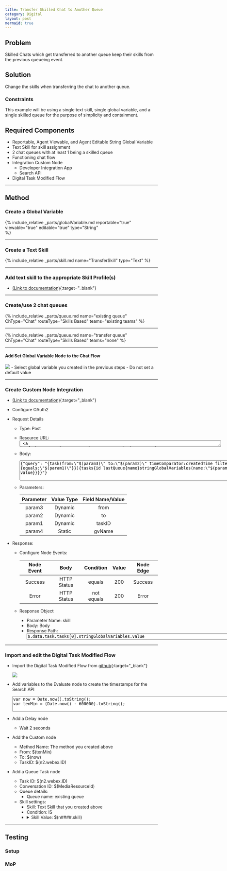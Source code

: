 ```yaml
---
title: Transfer Skilled Chat to Another Queue
category: Digital
layout: post
mermaid: true
---
```


## Problem

Skilled Chats which get transferred to another queue keep their skills from the previous queueing event.

## Solution
Change the skills when transferring the chat to another queue.

### Constraints
This example will be using a single text skill, single global variable, and a single skilled queue for the purpose of simplicity and containment.


## Required Components
- Reportable, Agent Viewable, and Agent Editable String Global Variable
- Text Skill for skill assignment
- 2 chat queues with at least 1 being a skilled queue
- Functioning chat flow
- Integration Custom Node 
  - Developer Integration App
  - Search API
- Digital Task Modified Flow


---

## Method

### Create a Global Variable
{% include_relative _parts/globalVariable.md 
    reportable="true" 
    viewable="true" 
    editable="true" 
    type="String"  
    %}

---

### Create a Text Skill
{% include_relative _parts/skill.md 
    name="TransferSkill"
    type="Text"
%}

---

### Add text skill to the appropriate Skill Profile(s)
- [(Link to documentation)](https://help.webex.com/en-us/article/n5595zd/Webex-Contact-Center-Setup-and-Administration-Guide#Cisco_Generic_Topic.dita_886a3ba6-94ee-447c-bee7-fe4dc369131d){:target="\_blank"}

---

### Create/use 2 chat queues
{% include_relative _parts/queue.md
  name="existing queue"
  ChType="Chat"
  routeType="Skills Based"
  teams="existing teams"
%}

---

{% include_relative _parts/queue.md
  name="transfer queue"
  ChType="Chat"
  routeType="Skills Based"
  teams="none"
%}

---

#### Add Set Global Variable Node to the Chat Flow
<img src="{{site.baseurl}}/assets/images/SkilledChatTransfer/Insert_Set_Variable.jpg"> 
- Select global variable you created in the previous steps
- Do not set a default value 


---

### Create Custom Node Integration 
- [(Link to documentation)](https://help.imiconnect.io/docs/custom-nodes){:target="\_blank"}
- Configure OAuth2
- Request Details
  - Type: Post
  - Resource URL: <textarea spellcheck="false" cols="80" rows="1"> https://api.wxcc-us1.cisco.com/search</textarea>
  - Body: 
    <textarea spellcheck="false" cols="100" rows="4" >{"query": "{task(from:\"$(param3)\" to:\"$(param2)\" timeComparator:createdTime filter:{id:{equals:\"$(param1)\"}}){tasks{id lastQueue{name}stringGlobalVariables(name:\"$(param4)\"){name value}}}}"}</textarea>
  - Parameters:
  
    |Parameter|Value Type|Field Name/Value|
    |:-:|:-:|:-:|
    |param3|Dynamic|from|
    |param2|Dynamic|to|
    |param1|Dynamic|taskID|
    |param4|Static|gvName|

- Response:
  - Configure Node Events:
  
    |Node Event|Body|Condition|Value|Node Edge|
    |:-:|:-:|:-:|:-:|:-:|
    |Success|HTTP Status|equals|200|Success|
    |Error|HTTP Status|not equals|200|Error|

  - Response Object
    - Parameter Name: skill
    - Body: Body
    - Response Path: <textarea spellcheck="false" cols="100" rows="1">$.data.task.tasks[0].stringGlobalVariables.value</textarea>


---


### Import and edit the Digital Task Modified Flow
- Import the Digital Task Modified Flow from [github](https://github.com/CiscoDevNet/webexcc-digital-channels){:target="\_blank"}

  <img src="{{site.baseurl}}/assets/images/SkilledChatTransfer/Task_Modified_Flow.jpg">

- Add variables to the Evaluate node to create the timestamps for the Search API
    <textarea spellcheck="false" cols="100" rows="3" >var now = Date.now().toString();
  var tenMin = (Date.now() - 600000).toString();</textarea>
- Add a Delay node
  - Wait 2 seconds
- Add the Custom node
  - Method Name: The method you created above
  - From: $(tenMin)
  - To: $(now)
  - TaskID: $(n2.webex.ID)  
- Add a Queue Task node
  - Task ID: $(n2.webex.ID)
  - Conversation ID: $(MediaResourceId)
  - Queue details:
    - Queue name: existing queue
  - Skill settings:
    - Skill: Text Skill that you created above
    - Condition: IS
    - <details><summary>Skill Value: $(n####.skill)</summary><img src="{{site.baseurl}}/assets/images/SkilledChatTransfer/cNodeSkill.jpg"></details>
  

---

## Testing

### Setup

### MoP

